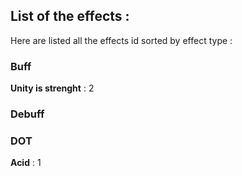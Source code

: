 ## List of the effects :

Here are listed all the effects id sorted by effect type :

### Buff

**Unity is strenght** : 2

### Debuff

### DOT

**Acid** : 1
